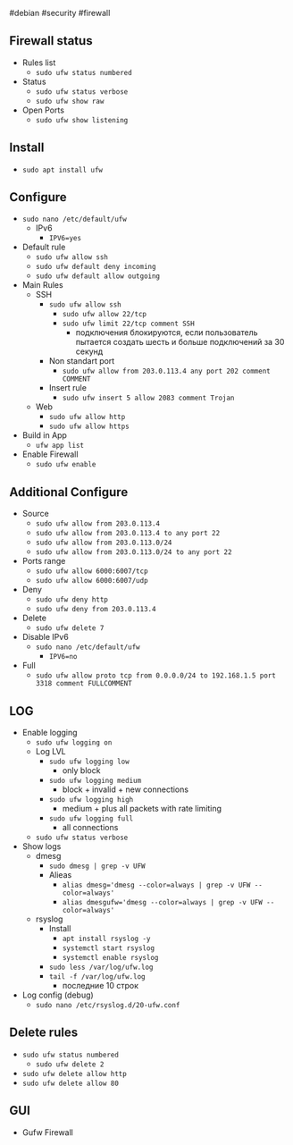 #debian #security #firewall 

## Firewall status
- Rules list
	- `sudo ufw status numbered`
- Status
	- `sudo ufw status verbose`
	- `sudo ufw show raw`
- Open Ports
	- `sudo ufw show listening`

## Install
- `sudo apt install ufw`

## Configure
- `sudo nano /etc/default/ufw`
	- IPv6
		- `IPV6=yes`
- Default rule
	- `sudo ufw allow ssh`
	- `sudo ufw default deny incoming`
	- `sudo ufw default allow outgoing`
- Main Rules
	- SSH
		- `sudo ufw allow ssh`
			- `sudo ufw allow 22/tcp`
			- `sudo ufw limit 22/tcp comment SSH`
				- подключения блокируются, если пользователь пытается создать шесть и больше подключений за 30 секунд
		- Non standart port
			- `sudo ufw allow from 203.0.113.4 any port 202 comment COMMENT`
		- Insert rule
			- `sudo ufw insert 5 allow 2083 comment Trojan`
	- Web
		- `sudo ufw allow http`
		- `sudo ufw allow https`
- Build in App
	- `ufw app list`
- Enable Firewall
	- `sudo ufw enable`

## Additional Configure
- Source
	- `sudo ufw allow from 203.0.113.4`
	- `sudo ufw allow from 203.0.113.4 to any port 22`
	- `sudo ufw allow from 203.0.113.0/24`
	- `sudo ufw allow from 203.0.113.0/24 to any port 22`
- Ports range
	- `sudo ufw allow 6000:6007/tcp`
	- `sudo ufw allow 6000:6007/udp`
- Deny
	- `sudo ufw deny http`
	- `sudo ufw deny from 203.0.113.4`
- Delete
	- `sudo ufw delete 7`
- Disable IPv6
	- `sudo nano /etc/default/ufw`
		- `IPV6=no`
- Full
	- `sudo ufw allow proto tcp from 0.0.0.0/24 to 192.168.1.5 port 3318 comment FULLCOMMENT`

## LOG
- Enable logging
	- `sudo ufw logging on`
	- Log LVL
		- `sudo ufw logging low`
			- only block
		- `sudo ufw logging medium`
			- block + invalid + new connections
		- `sudo ufw logging high`
			- medium + plus all packets with rate limiting
		- `sudo ufw logging full`
			- all connections
	- `sudo ufw status verbose`
- Show logs
	- dmesg
		- `sudo dmesg | grep -v UFW`
		- Alieas
			- `alias dmesg='dmesg --color=always | grep -v UFW --color=always'`
			- `alias dmesgufw='dmesg --color=always | grep -v UFW --color=always'`
	- rsyslog
		- Install
			- `apt install rsyslog -y`
			- `systemctl start rsyslog`
			- `systemctl enable rsyslog`
		- `sudo less /var/log/ufw.log`
		- `tail -f /var/log/ufw.log`
			- последние 10 строк
- Log config (debug)
	- `sudo nano /etc/rsyslog.d/20-ufw.conf`
## Delete rules
- `sudo ufw status numbered`
	- `sudo ufw delete 2`
- `sudo ufw delete allow http`
- `sudo ufw delete allow 80`

## GUI
- Gufw Firewall